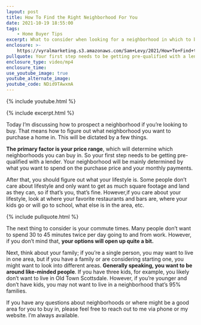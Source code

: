 ```yaml
---
layout: post
title: How To Find the Right Neighborhood For You
date: 2021-10-19 18:55:00
tags:
    - Home Buyer Tips
excerpt: What to consider when looking for a neighborhood in which to buy a home.
enclosure: >-
    https://vyralmarketing.s3.amazonaws.com/Sam+Levy/2021/How+To+Find+the+Right+Neighborhood+For+You.mp4
pullquote: Your first step needs to be getting pre-qualified with a lender.
enclosure_type: video/mp4
enclosure_time:
use_youtube_image: true
youtube_alternate_image:
youtube_code: NDid9TAwxmA
---
```

{% include youtube.html %}

{% include excerpt.html %}

Today I’m discussing how to prospect a neighborhood if you’re looking to buy. That means how to figure out what neighborhood you want to purchase a home in. This will be dictated by a few things.&nbsp;

**The primary factor is your price range**, which will determine which neighborhoods you can buy in. So your first step needs to be getting pre-qualified with a lender. Your neighborhood will be mainly determined by what you want to spend on the purchase price and your monthly payments.&nbsp;

After that, you should figure out what your lifestyle is. Some people don’t care about lifestyle and only want to get as much square footage and land as they can, so if that’s you, that’s fine. However,if you care about your lifestyle, look at where your favorite restaurants and bars are, where your kids go or will go to school, what else is in the area, etc.

{% include pullquote.html %}

The next thing to consider is your commute times. Many people don’t want to spend 30 to 45 minutes twice per day going to and from work. However, if you don’t mind that, **your options will open up quite a bit.**&nbsp;

Next, think about your family; if you’re a single person, you may want to live in one area, but if you have a family or are considering starting one, you might want to look into different areas. **Generally speaking, you want to be around like-minded people**. If you have three kids, for example, you likely don’t want to live in Old Town Scottsdale. However, if you’re younger and don’t have kids, you may not want to live in a neighborhood that’s 95% families.

If you have any questions about neighborhoods or where might be a good area for you to buy in, please feel free to reach out to me via phone or my website. I’m always available.

